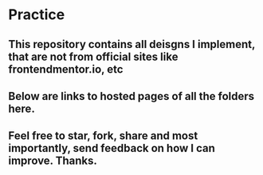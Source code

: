 # Practice
## This repository contains all deisgns I implement, that are not from official sites like frontendmentor.io, etc
## Below are links to hosted pages of all the folders here.
## Feel free to star, fork, share and most importantly, send feedback on how I can improve. Thanks.
